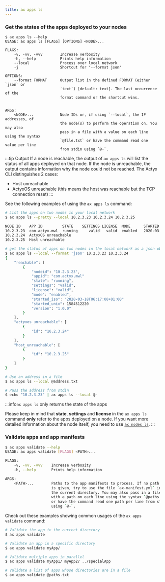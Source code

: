 ```yaml
---
title: ax apps ls
---
```


### Get the states of the apps deployed to your nodes

```
$ ax apps ls --help
USAGE: ax apps ls [FLAGS] [OPTIONS] <NODE>...

FLAGS:
    -v, -vv, -vvv        Increase verbosity
    -h, --help           Prints help information
    --local              Process over local network
    -j                   Shortcut for '--format json'

OPTIONS:
    --format FORMAT      Output list in the defined FORMAT (either `json` or 
                         `text`) [default: text]. The last occurrence of the 
                         format command or the shortcut wins.  


ARGS:
    <NODE>...            Node IDs or, if using `--local`, the IP addresses, of
                         the node(s) to perform the operation on. You may also
                         pass in a file with a value on each line using the syntax
                         `@file.txt` or have the command read one value per line
                         from stdin using `@-`.
```

:::tip Output
If a node is reachable, the output of `ax apps ls` will list the status of all apps deployed on that node. If the node is unreachable, the output contains information why the node could not be reached. The Actyx CLI distinguishes 2 cases:
- Host unreachable
- ActyxOS unreachable (this means the host was reachable but the TCP connection reset) 
:::


See the following examples of using the `ax apps ls` command:

```bash
# List the apps on two nodes in your local network
$ ax apps ls --pretty --local 10.2.3.23 10.2.3.24 10.2.3.25

NODE ID    APP ID         STATE    SETTINGS LICENSE  MODE      STARTED                    VERSION
10.2.3.23  com.actyx.mwl  running     valid   valid  enabled   2020-03-18T06:17:00+01:00  1.0.0
10.2.3.24  ActyxOS unreachable
10.2.3.25  Host unreachable

# get the status of apps on two nodes in the local network as a json object
$ ax apps ls --local --format 'json' 10.2.3.23 10.2.3.24
{
    "reachable": [
        {
            "nodeid": "10.2.3.23",
            "appid": "com.actyx.mwl"
            "state": "running",
            "settings": "valid",
            "license": "valid",
            "mode": "enabled",
            "started_iso": "2020-03-18T06:17:00+01:00"
            "started_unix": 1584512220
            "version": "1.0.0"
        }
    ],
    "actyxos_unreachable": [
        {
            "id": "10.2.3.24"
        }
    ],
    "host_unreachable": [
        {
            "id": "10.2.3.25"
        }
    ]
}

# Use an address in a file
$ ax apps ls --local @address.txt

# Pass the address from stdin
$ echo "10.2.3.23" | ax apps ls --local @-

````

:::info`ax apps ls` only returns the state of the apps

Please keep in mind that **state**, **settings** and **license** in the  `ax apps ls` command **only** refer to the apps deployed on a node. If you want more detailed information about the node itself, you need to use [`ax nodes ls`](../ax-nodes/ls).
:::

### Validate apps and app manifests

```bash
$ ax apps validate --help
USAGE: ax apps validate [FLAGS] <PATH>...

FLAGS:
    -v, -vv, -vvv    Increase verbosity
    -h, --help       Prints help information

ARGS:
    <PATH>...        Paths to the app manifests to process. If no path
                     is given, try to use the file `ax-manifest.yml` in
                     the current directory. You may also pass in a file
                     with a path on each line using the syntax `@paths.txt`
                     or have the command read one path per line from stdin
                     using `@-`.
```

Check out these examples showing common usages of the `ax apps validate` command:

```bash
# Validate the app in the current directory
$ ax apps validate

# Validate an app in a specific directory
$ ax apps validate myApp/

# Validate multiple apps in parallel
$ ax apps validate myApp1/ myApp2/ ../specialApp

# Validate a list of apps whose directories are in a file
$ ax apps validate @paths.txt
```
